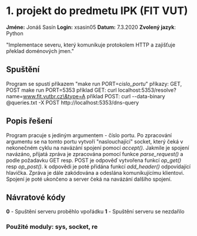 # 1. projekt do predmetu IPK (FIT VUT)
**Jméne:** Jonáš Sasín
**Login:** xsasin05
**Datum:** 7.3.2020
**Zvolený jazyk**: Python

"Implementace severu, který komunikuje protokolem HTTP a zajišťuje překlad doménových jmen."

## Spuštění
Program se spustí příkazem "make run PORT=*cislo_portu*"
příkazy: GET, POST
make run PORT=5353
příklad GET: curl localhost:5353/resolve?name=www.fit.vutbr.cz\&type=A
příklad POST: curl --data-binary @queries.txt -X POST http://localhost:5353/dns-query

## Popis řešení
Program pracuje s jediným argumentem - číslo portu. Po zpracování argumentu se na tomto portu vytvoří "naslouchající" socket, který čeká v nekonečném cyklu na navázání spojení pomocí *accept()*. Jakmile je spojení navázáno, přijatá zpráva je zpracována pomocí funkce *parse_request()* a podle požadavku GET resp. POST je odpověď vytvořena funkcí *op_get()* resp *op_post()*. k odpovědi je poté přidána funkcí *add_header()* odpovídající hlavička. Zpráva je dále zakódována a odeslána komunikujícímu klientovi. Spojení je poté ukončeno a server čeká na navázání dalšího spojení.

## Návratové kódy
**0** - Spuštění serveru proběhlo vpořádku
**1** - Spuštění serveru se nezdařilo

### Použité moduly: sys, socket, re



